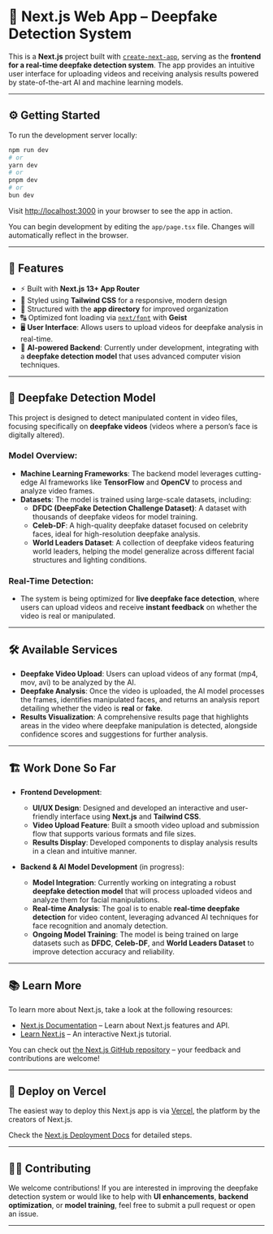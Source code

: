 # 🚀 **Next.js Web App – Deepfake Detection System**

This is a **Next.js** project built with [`create-next-app`](https://nextjs.org/docs/app/api-reference/cli/create-next-app), serving as the **frontend for a real-time deepfake detection system**. The app provides an intuitive user interface for uploading videos and receiving analysis results powered by state-of-the-art AI and machine learning models.

---

## ⚙️ **Getting Started**

To run the development server locally:

```bash
npm run dev
# or
yarn dev
# or
pnpm dev
# or
bun dev
```

Visit [http://localhost:3000](http://localhost:3000) in your browser to see the app in action.

You can begin development by editing the `app/page.tsx` file. Changes will automatically reflect in the browser.

---

## 🧩 **Features**

- ⚡ Built with **Next.js 13+ App Router**
- 🎨 Styled using **Tailwind CSS** for a responsive, modern design
- 📂 Structured with the **app directory** for improved organization
- 🔠 Optimized font loading via [`next/font`](https://nextjs.org/docs/app/building-your-application/optimizing/fonts) with **Geist**
- 🖥 **User Interface**: Allows users to upload videos for deepfake analysis in real-time.
- 🧠 **AI-powered Backend**: Currently under development, integrating with a **deepfake detection model** that uses advanced computer vision techniques.

---

## 🧠 **Deepfake Detection Model**

This project is designed to detect manipulated content in video files, focusing specifically on **deepfake videos** (videos where a person’s face is digitally altered).

### **Model Overview:**
- **Machine Learning Frameworks**: The backend model leverages cutting-edge AI frameworks like **TensorFlow** and **OpenCV** to process and analyze video frames.
- **Datasets**: The model is trained using large-scale datasets, including:
  - **DFDC (DeepFake Detection Challenge Dataset)**: A dataset with thousands of deepfake videos for model training.
  - **Celeb-DF**: A high-quality deepfake dataset focused on celebrity faces, ideal for high-resolution deepfake analysis.
  - **World Leaders Dataset**: A collection of deepfake videos featuring world leaders, helping the model generalize across different facial structures and lighting conditions.
  
### **Real-Time Detection**:
- The system is being optimized for **live deepfake face detection**, where users can upload videos and receive **instant feedback** on whether the video is real or manipulated.

---

## 🛠 **Available Services**

- **Deepfake Video Upload**: Users can upload videos of any format (mp4, mov, avi) to be analyzed by the AI.
- **Deepfake Analysis**: Once the video is uploaded, the AI model processes the frames, identifies manipulated faces, and returns an analysis report detailing whether the video is **real** or **fake**.
- **Results Visualization**: A comprehensive results page that highlights areas in the video where deepfake manipulation is detected, alongside confidence scores and suggestions for further analysis.

---

## 🏗 **Work Done So Far**

- **Frontend Development**:  
   - **UI/UX Design**: Designed and developed an interactive and user-friendly interface using **Next.js** and **Tailwind CSS**.  
   - **Video Upload Feature**: Built a smooth video upload and submission flow that supports various formats and file sizes.  
   - **Results Display**: Developed components to display analysis results in a clean and intuitive manner.

- **Backend & AI Model Development** (in progress):  
   - **Model Integration**: Currently working on integrating a robust **deepfake detection model** that will process uploaded videos and analyze them for facial manipulations.  
   - **Real-time Analysis**: The goal is to enable **real-time deepfake detection** for video content, leveraging advanced AI techniques for face recognition and anomaly detection.  
   - **Ongoing Model Training**: The model is being trained on large datasets such as **DFDC**, **Celeb-DF**, and **World Leaders Dataset** to improve detection accuracy and reliability.

---

## 📚 **Learn More**

To learn more about Next.js, take a look at the following resources:

- [Next.js Documentation](https://nextjs.org/docs) – Learn about Next.js features and API.
- [Learn Next.js](https://nextjs.org/learn) – An interactive Next.js tutorial.

You can check out [the Next.js GitHub repository](https://github.com/vercel/next.js) – your feedback and contributions are welcome!

---

## 🚀 **Deploy on Vercel**

The easiest way to deploy this Next.js app is via [Vercel](https://vercel.com/new?utm_medium=default-template&filter=next.js&utm_source=create-next-app&utm_campaign=create-next-app-readme), the platform by the creators of Next.js.

Check the [Next.js Deployment Docs](https://nextjs.org/docs/app/building-your-application/deploying) for detailed steps.

---

## 🧑‍💻 **Contributing**

We welcome contributions! If you are interested in improving the deepfake detection system or would like to help with **UI enhancements**, **backend optimization**, or **model training**, feel free to submit a pull request or open an issue.

---
